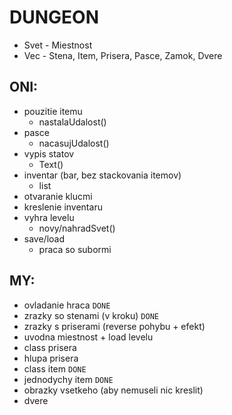 # DUNGEON 

 - Svet - Miestnost
 - Vec  - Stena, Item, Prisera, Pasce, Zamok, Dvere

## ONI:
- pouzitie itemu 
	- nastalaUdalost()
- pasce 
	- nacasujUdalost()
- vypis statov 
	- Text()
- inventar (bar, bez stackovania itemov) 
	- list
- otvaranie klucmi
- kreslenie inventaru 
- vyhra levelu 	
	- novy/nahradSvet()
- save/load 			
	- praca so subormi

## MY:
- ovladanie hraca `DONE`
- zrazky so stenami (v kroku) `DONE`
- zrazky s priserami (reverse pohybu + efekt)
- uvodna miestnost + load levelu
- class prisera 
- hlupa prisera
- class item `DONE`
- jednodychy item `DONE`
- obrazky vsetkeho (aby nemuseli nic kreslit)
- dvere
